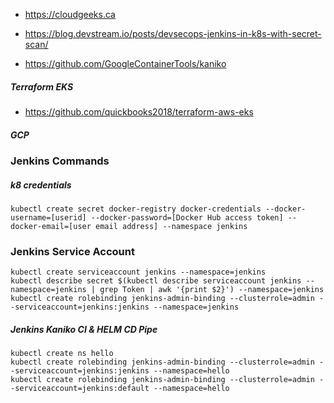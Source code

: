 - https://cloudgeeks.ca

- https://blog.devstream.io/posts/devsecops-jenkins-in-k8s-with-secret-scan/

- https://github.com/GoogleContainerTools/kaniko



##### Terraform EKS
- https://github.com/quickbooks2018/terraform-aws-eks


##### GCP


### Jenkins Commands

##### k8 credentials
```k8-secrets
kubectl create secret docker-registry docker-credentials --docker-username=[userid] --docker-password=[Docker Hub access token] --docker-email=[user email address] --namespace jenkins
```


### Jenkins Service Account
```k8-secrets
kubectl create serviceaccount jenkins --namespace=jenkins
kubectl describe secret $(kubectl describe serviceaccount jenkins --namespace=jenkins | grep Token | awk '{print $2}') --namespace=jenkins
kubectl create rolebinding jenkins-admin-binding --clusterrole=admin --serviceaccount=jenkins:jenkins --namespace=jenkins
```


##### Jenkins Kaniko CI & HELM CD Pipe
```jenkins-pipe
kubectl create ns hello
kubectl create rolebinding jenkins-admin-binding --clusterrole=admin --serviceaccount=jenkins:jenkins --namespace=hello
kubectl create rolebinding jenkins-admin-binding --clusterrole=admin --serviceaccount=jenkins:default --namespace=hello
```
